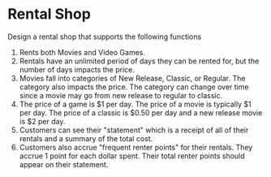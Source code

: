 # Rental Shop

Design a rental shop that supports the following functions

1) Rents both Movies and Video Games.
2) Rentals have an unlimited period of days they can be rented for, but the number of days impacts the price.
3) Movies fall into categories of New Release, Classic, or Regular. The category also impacts the price. The category can change over time since a movie may go from new release to regular to classic.
4) The price of a game is $1 per day. The price of a movie is typically $1 per day. 
The price of a classic is $0.50 per day and a new release movie is $2 per day.
5) Customers can see their "statement" which is a receipt of all of their rentals and a summary of the total cost.
6) Customers also accrue "frequent renter points" for their rentals. They accrue 1 point for each dollar spent. Their total renter points should appear on their statement.
